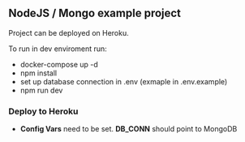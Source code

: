 ## NodeJS / Mongo example project

Project can be deployed on Heroku.

To run in dev enviroment run:
- docker-compose up -d
- npm install
- set up database connection in .env (exmaple in .env.example)
- npm run dev

### Deploy to Heroku

- **Config Vars** need to be set. **DB_CONN** should point to MongoDB
